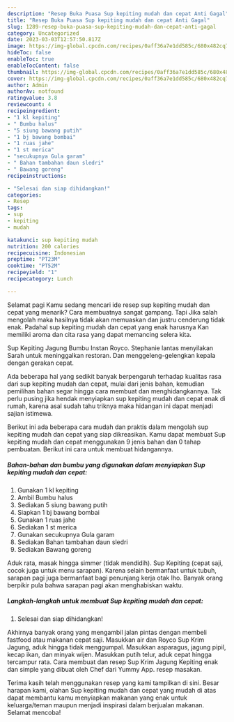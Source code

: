 ```yaml
---
description: "Resep Buka Puasa Sup kepiting mudah dan cepat Anti Gagal"
title: "Resep Buka Puasa Sup kepiting mudah dan cepat Anti Gagal"
slug: 1289-resep-buka-puasa-sup-kepiting-mudah-dan-cepat-anti-gagal
category: Uncategorized
date: 2023-03-03T12:57:50.817Z
image: https://img-global.cpcdn.com/recipes/0aff36a7e1dd585c/680x482cq70/sup-kepiting-mudah-dan-cepat-foto-resep-utama.jpg
hideToc: false
enableToc: true
enableTocContent: false
thumbnail: https://img-global.cpcdn.com/recipes/0aff36a7e1dd585c/680x482cq70/sup-kepiting-mudah-dan-cepat-foto-resep-utama.jpg
cover: https://img-global.cpcdn.com/recipes/0aff36a7e1dd585c/680x482cq70/sup-kepiting-mudah-dan-cepat-foto-resep-utama.jpg
author: Admin
authorAv: notfound
ratingvalue: 3.8
reviewcount: 4
recipeingredient:
- "1 kl kepiting"
- " Bumbu halus"
- "5 siung bawang putih"
- "1 bj bawang bombai"
- "1 ruas jahe"
- "1 st merica"
- "secukupnya Gula garam"
- " Bahan tambahan daun sledri"
- " Bawang goreng"
recipeinstructions:

- "Selesai dan siap dihidangkan!"
categories:
- Resep
tags:
- sup
- kepiting
- mudah

katakunci: sup kepiting mudah 
nutrition: 200 calories
recipecuisine: Indonesian
preptime: "PT23M"
cooktime: "PT52M"
recipeyield: "1"
recipecategory: Lunch

---
```



Selamat pagi Kamu sedang mencari ide resep sup kepiting mudah dan cepat yang menarik? Cara membuatnya sangat gampang. Tapi Jika salah mengolah maka hasilnya tidak akan memuaskan dan justru cenderung tidak enak. Padahal sup kepiting mudah dan cepat yang enak harusnya Kan memiliki aroma dan cita rasa yang dapat memancing selera kita.


Sup Kepiting Jagung Bumbu Instan Royco. Stephanie lantas menyilakan Sarah untuk meninggalkan restoran. Dan menggeleng-gelengkan kepala dengan gerakan cepat.

Ada beberapa hal yang sedikit banyak berpengaruh terhadap kualitas rasa dari sup kepiting mudah dan cepat, mulai dari jenis bahan, kemudian pemilihan bahan segar hingga cara membuat dan menghidangkannya. Tak perlu pusing jika hendak menyiapkan sup kepiting mudah dan cepat enak di rumah, karena asal sudah tahu triknya maka hidangan ini dapat menjadi sajian istimewa.


Berikut ini ada beberapa cara mudah dan praktis dalam mengolah sup kepiting mudah dan cepat yang siap dikreasikan. Kamu dapat membuat Sup kepiting mudah dan cepat menggunakan 9 jenis bahan dan 0 tahap pembuatan. Berikut ini cara untuk membuat hidangannya.

<!--inarticleads1-->

##### Bahan-bahan dan bumbu yang digunakan dalam menyiapkan Sup kepiting mudah dan cepat:

1. Gunakan 1 kl kepiting
1. Ambil  Bumbu halus
1. Sediakan 5 siung bawang putih
1. Siapkan 1 bj bawang bombai
1. Gunakan 1 ruas jahe
1. Sediakan 1 st merica
1. Gunakan secukupnya Gula garam
1. Sediakan  Bahan tambahan daun sledri
1. Sediakan  Bawang goreng


Aduk rata, masak hingga simmer (tidak mendidih). Sup Kepiting (cepat saji, cocok juga untuk menu sarapan). Karena selain bermanfaat untuk tubuh, sarapan pagi juga bermanfaat bagi penunjang kerja otak lho. Banyak orang berpikir pula bahwa sarapan pagi akan menghabiskan waktu. 

<!--inarticleads2-->

##### Langkah-langkah untuk membuat Sup kepiting mudah dan cepat:


1. Selesai dan siap dihidangkan!

Akhirnya banyak orang yang mengambil jalan pintas dengan membeli fastfood atau makanan cepat saji. Masukkan air dan Royco Sup Krim Jagung, aduk hingga tidak menggumpal. Masukkan asparagus, jagung pipil, kecap ikan, dan minyak wijen. Masukkan putih telur, aduk cepat hingga tercampur rata. Cara membuat dan resep Sup Krim Jagung Kepiting enak dan simple yang dibuat oleh Chef dari Yummy App. resep masakan. 

Terima kasih telah menggunakan resep yang kami tampilkan di sini. Besar harapan kami, olahan Sup kepiting mudah dan cepat yang mudah di atas dapat membantu kamu menyiapkan makanan yang enak untuk keluarga/teman maupun menjadi inspirasi dalam berjualan makanan. Selamat mencoba!
